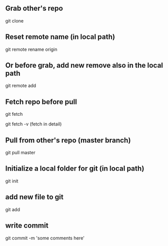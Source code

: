 ## Grab other's repo
git clone <local path>

## Reset remote name (in local path)
git remote rename origin <new name>

## Or before grab, add new remove also in the local path
git remote add <remotename> <github repo URL>

## Fetch repo before pull
git fetch <remotename>

git fetch <remotename> -v (fetch in detail)

## Pull from other's repo (master branch)
git pull <remotename> master

## Initialize a local folder for git (in local path)
git init

## add new file to git
git add <filename>

## write commit
git commit -m 'some comments here'
